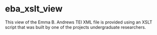 eba_xslt_view
=============

This view of the Emma B. Andrews TEI XML file is provided using an XSLT script that was built by one of the projects undergraduate researchers.
